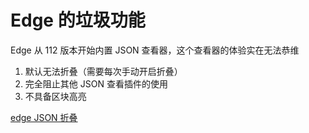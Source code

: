 # Edge 的垃圾功能

Edge 从 112 版本开始内置 JSON 查看器，这个查看器的体验实在无法恭维

1. 默认无法折叠（需要每次手动开启折叠）
2. 完全阻止其他 JSON 查看插件的使用
3. 不具备区块高亮

[edge JSON 折叠](https://learn.microsoft.com/zh-cn/microsoft-edge/devtools-guide-chromium/whats-new/2023/04/devtools-112#the-json-viewer-in-microsoft-edge-supports-code-folding)


<ImgView title="Edge JSON 折叠" url="https://6.z.wiki/autoupload/20240122/LELD.2072X1502-Pasted_Graphic.png" />

